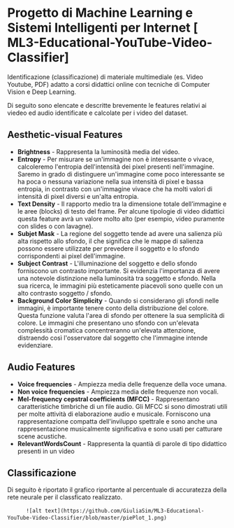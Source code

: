 # Progetto di Machine Learning e Sistemi Intelligenti per Internet  [ ML3-Educational-YouTube-Video-Classifier]

Identificazione (classificazione) di materiale multimediale (es. Video Youtube, PDF) adatto a corsi didattici online con tecniche di Computer Vision e Deep Learning.

Di seguito sono elencate e descritte brevemente le features relativi ai viedeo ed audio identificate e calcolate per i video del dataset. 

## Aesthetic-visual Features

* **Brightness** - Rappresenta la luminosità media del video.
* **Entropy** - Per misurare se un'immagine non è interessante o vivace, calcoleremo l'entropia dell'intensità dei pixel presenti nell'immagine. Saremo in grado di distinguere un'immagine come poco interessante se ha poca o nessuna variazione nella sua intensità di pixel e bassa entropia, in contrasto con un'immagine vivace che ha molti valori di intensità di pixel diversi e un'alta entropia.
* **Text Density** - Il rapporto medio tra la dimensione totale dell’immagine e le aree (blocks) di testo del frame. Per alcune tipologie di video didattici questa feature avrà un valore molto alto (per esempio, video puramente con slides o con lavagne).
* **Subjet Mask** - La regione del soggetto tende ad avere una salienza più alta rispetto allo sfondo, il che significa che le mappe di salienza possono essere utilizzate per prevedere il soggetto e lo sfondo corrispondenti ai pixel dell'immagine.
* **Subject Contrast** - L'illuminazione del soggetto e dello sfondo forniscono un contrasto importante. Si evidenzia l'importanza di avere una notevole distinzione nella luminosità tra soggetto e sfondo. Nella sua ricerca, le immagini più esteticamente piacevoli sono quelle con un alto contrasto soggetto / sfondo.
* **Background Color Simplicity** - Quando si considerano gli sfondi nelle immagini, è importante tenere conto della distribuzione del colore. Questa funzione valuta l'area di sfondo per ottenere la sua semplicità di colore. Le immagini che presentano uno sfondo con un'elevata complessità cromatica concentreranno un'elevata attenzione, distraendo così l'osservatore dal soggetto che l'immagine intende evidenziare.

## Audio Features

* **Voice frequencies** - Ampiezza media delle frequenze della voce umana.
* **Non voice frequencies** - Ampiezza media delle frequenze non vocali.
* **Mel-frequency cepstral coefficients (MFCC)** - Rappresentano caratteristiche timbriche di un file audio. Gli MFCC si sono dimostrati utili per molte attività di elaborazione audio e musicale. Forniscono una rappresentazione compatta dell'inviluppo spettrale e sono anche una rappresentazione musicalmente significativa e sono usati per catturare scene acustiche.
* **RelevantWordsCount** - Rappresenta la quantià di parole di tipo didattico presenti in un video

## Classificazione

Di seguito è riportato il grafico riportante al percentuale di accuratezza della rete neurale per il classficato realizzato.

          ![alt text](https://github.com/GiuliaSim/ML3-Educational-YouTube-Video-Classifier/blob/master/piePlot_1.png)

